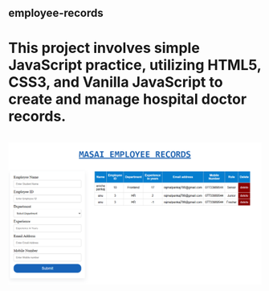 ## employee-records
# This project involves simple JavaScript practice, utilizing HTML5, CSS3, and Vanilla JavaScript to create and manage hospital doctor records.
<br>
<img src = "Employee-Records/img/emp.Records.png" />
